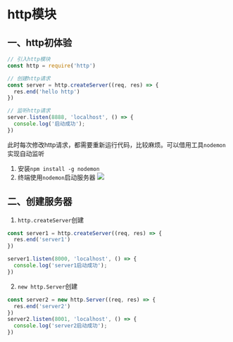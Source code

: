 # http模块

## 一、http初体验

```js
// 引入http模块
const http = require('http')

// 创建http请求
const server = http.createServer((req, res) => {
  res.end('hello http')
})

// 监听http请求
server.listen(8888, 'localhost', () => {
  console.log('启动成功');
})

```

此时每次修改http请求，都需要重新运行代码，比较麻烦。可以借用工具`nodemon`实现自动监听

1. 安装`npm install -g nodemon`
2. 终端使用`nodemon`启动服务器
![](https://cdn.jsdelivr.net/gh/ailing666/images@master/2021/16375729062861637572906278.png)

## 二、创建服务器

1. `http.createServer`创建

```js
const server1 = http.createServer((req, res) => {
  res.end('server1')
})

server1.listen(8000, 'localhost', () => {
  console.log('server1启动成功');
})
```

2. `new http.Server`创建

```js
const server2 = new http.Server((req, res) => {
  res.end('server2')
})
server2.listen(8001, 'localhost', () => {
  console.log('server2启动成功');
})
```
